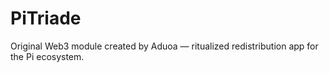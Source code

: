 # PiTriade
Original Web3 module created by Aduoa — ritualized redistribution app for the Pi ecosystem.
